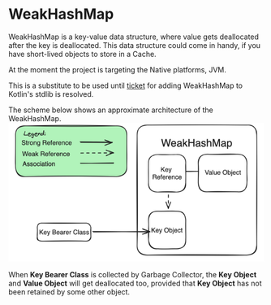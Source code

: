 # WeakHashMap

WeakHashMap is a key-value data structure, where value gets deallocated after the key is
deallocated.
This data structure could come in handy, if you have short-lived objects to store in a Cache.

At the moment the project is targeting the Native platforms, JVM.

This is a substitute to be used until [ticket](https://youtrack.jetbrains.com/issue/KT-48075) for
adding WeakHashMap to Kotlin's stdlib is resolved.

The scheme below shows an approximate architecture of
the WeakHashMap.
![example](./img/weakhashmap_scheme.png)

When **Key Bearer Class** is collected by Garbage Collector, the **Key Object** and **Value Object** will get deallocated too, provided
that **Key Object** has not been retained by some other object.